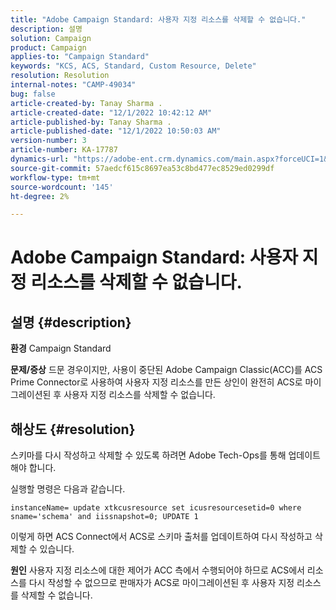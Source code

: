 ```yaml
---
title: "Adobe Campaign Standard: 사용자 지정 리소스를 삭제할 수 없습니다."
description: 설명
solution: Campaign
product: Campaign
applies-to: "Campaign Standard"
keywords: "KCS, ACS, Standard, Custom Resource, Delete"
resolution: Resolution
internal-notes: "CAMP-49034"
bug: false
article-created-by: Tanay Sharma .
article-created-date: "12/1/2022 10:42:12 AM"
article-published-by: Tanay Sharma .
article-published-date: "12/1/2022 10:50:03 AM"
version-number: 3
article-number: KA-17787
dynamics-url: "https://adobe-ent.crm.dynamics.com/main.aspx?forceUCI=1&pagetype=entityrecord&etn=knowledgearticle&id=45b12fca-6471-ed11-9562-6045bd006239"
source-git-commit: 57aedcf615c8697ea53c8bd477ec8529ed0299df
workflow-type: tm+mt
source-wordcount: '145'
ht-degree: 2%

---
```


# Adobe Campaign Standard: 사용자 지정 리소스를 삭제할 수 없습니다.

## 설명 {#description}

<b>환경</b>
Campaign Standard


<b>문제/증상</b>
드문 경우이지만, 사용이 중단된 Adobe Campaign Classic(ACC)를 ACS Prime Connector로 사용하여 사용자 지정 리소스를 만든 상인이 완전히 ACS로 마이그레이션된 후 사용자 지정 리소스를 삭제할 수 없습니다.


## 해상도 {#resolution}


스키마를 다시 작성하고 삭제할 수 있도록 하려면 Adobe Tech-Ops를 통해 업데이트해야 합니다.

실행할 명령은 다음과 같습니다.

`instanceName= update xtkcusresource set icusresourcesetid=0 where sname='schema' and iissnapshot=0; UPDATE 1`

이렇게 하면 ACS Connect에서 ACS로 스키마 출처를 업데이트하여 다시 작성하고 삭제할 수 있습니다.


<b>원인</b>
사용자 지정 리소스에 대한 제어가 ACC 측에서 수행되어야 하므로 ACS에서 리소스를 다시 작성할 수 없으므로 판매자가 ACS로 마이그레이션된 후 사용자 지정 리소스를 삭제할 수 없습니다.
